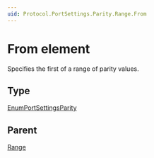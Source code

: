 ```yaml
---
uid: Protocol.PortSettings.Parity.Range.From
---
```


# From element

Specifies the first of a range of parity values.

## Type

[EnumPortSettingsParity](xref:Protocol-EnumPortSettingsParity)

## Parent

[Range](xref:Protocol.PortSettings.Parity.Range)
